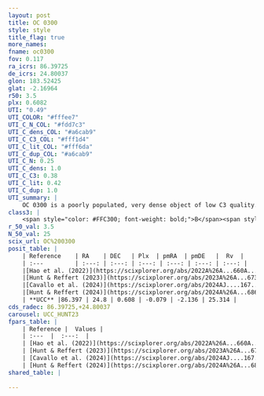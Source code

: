 ```yaml
---
layout: post
title: OC 0300
style: style
title_flag: true
more_names: 
fname: oc0300
fov: 0.117
ra_icrs: 86.39725
de_icrs: 24.80037
glon: 183.52425
glat: -2.16964
r50: 3.5
plx: 0.6082
UTI: "0.49"
UTI_COLOR: "#fffee7"
UTI_C_N_COL: "#fdd7c3"
UTI_C_dens_COL: "#a6cab9"
UTI_C_C3_COL: "#fff1d4"
UTI_C_lit_COL: "#fff6da"
UTI_C_dup_COL: "#a6cab9"
UTI_C_N: 0.25
UTI_C_dens: 1.0
UTI_C_C3: 0.38
UTI_C_lit: 0.42
UTI_C_dup: 1.0
UTI_summary: |
    OC 0300 is a poorly populated, very dense object of low C3 quality. It was recently reported in the literature.
class3: |
    <span style="color: #FFC300; font-weight: bold;">B</span><span style="color: red; font-weight: bold;">C</span>
r_50_val: 3.5
N_50_val: 25
scix_url: OC%200300
posit_table: |
    | Reference    | RA    | DEC   | Plx  | pmRA  | pmDE   |  Rv  |
    | :---         | :---: | :---: | :---: | :---: | :---: | :---: |
    |[Hao et al. (2022)](https://scixplorer.org/abs/2022A%26A...660A...4H) | 86.388 | 24.787 | 0.619 | -0.031 | -2.162 | -- |
    |[Hunt & Reffert (2023)](https://scixplorer.org/abs/2023A%26A...673A.114H) | 86.383 | 24.784 | 0.604 | -0.068 | -2.121 | 25.307 |
    |[Cavallo et al. (2024)](https://scixplorer.org/abs/2024AJ....167...12C) | 86.404 | 24.81 | 0.604 | -- | -- | -- |
    |[Hunt & Reffert (2024)](https://scixplorer.org/abs/2024A%26A...686A..42H) | 86.383 | 24.784 | 0.604 | -0.068 | -2.121 | 25.307 |
    | **UCC** |86.397 | 24.8 | 0.608 | -0.079 | -2.136 | 25.314 | 
cds_radec: 86.39725,+24.80037
carousel: UCC_HUNT23
fpars_table: |
    | Reference |  Values |
    | :---  |  :---:  |
    | [Hao et al. (2022)](https://scixplorer.org/abs/2022A%26A...660A...4H) | `AG=0.0, age=7.8, Z=0.016` |
    | [Hunt & Reffert (2023)](https://scixplorer.org/abs/2023A%26A...673A.114H) | `AV50=1.074, diffAV50=0.866, MOD50=10.957, logAge50=8.238` |
    | [Cavallo et al. (2024)](https://scixplorer.org/abs/2024AJ....167...12C) | `AV50=1.39, dMod50=11.09, logAge50=7.98, [Fe/H]50=-0.1` |
    | [Hunt & Reffert (2024)](https://scixplorer.org/abs/2024A%26A...686A..42H) | `MassJ=101.736` |
shared_table: |
    
---
```

